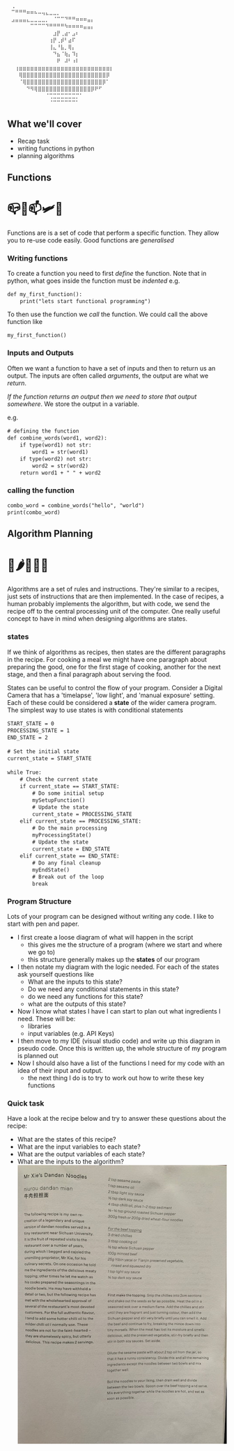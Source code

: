 ```
⠀⢀⠀⠀⠀⠀⠀⠀⠀⠀⠀⠀⠀⠀⠀⠀⠀⠀⠀⠀⠀⠀⠀⠀⠀⠀⠀⠀⠀⠀
⠀⠉⠛⠛⠛⠶⠶⠦⠤⢤⣄⣀⣀⡀⠀⠀⠀⠀⠀⠀⠀⠀⠀⠀⠀⠀⠀⠀⠀⠀
⠀⣠⣤⣤⣤⣄⣀⣀⣀⣀⡀⠀⠈⠉⠉⠙⠛⠛⠶⠶⠶⣤⡄⠀⠀⠀⠀⠀⠀⠀
⠀⠀⠀⠀⠀⠀⠉⠉⠉⠉⠙⠛⠛⠛⠛⠳⠶⠶⠶⠶⣤⣤⡄⠀⠀⠀⠀⠀⠀⠀
⠀⠀⠀⠀⠀⠀⠀⠀⠀⠀⠀⠀⣰⡟⢀⣴⠂⣠⠆⠀⠀⠀⠀⠀⠀⠀⠀⠀⠀⠀
⠀⠀⠀⠀⠀⠀⠀⠀⠀⠀⠀⢰⡟⢀⡾⠃⣴⠏⠀⠀⠀⠀⠀⠀⠀⠀⠀⠀⠀⠀
⠀⠀⠀⠀⠀⠀⠀⠀⠀⠀⠀⢸⣄⠘⣧⡀⢿⡄⠀⠀⠀⠀⠀⠀⠀⠀⠀⠀⠀⠀
⠀⠀⠀⠀⠀⠀⠀⠀⠀⠀⠀⠀⠙⣦⠈⢷⡄⠹⡆⠀⠀⠀⠀⠀⠀⠀⠀⠀⠀⠀
⠀⠀⠀⠀⠀⠀⠀⠀⠀⠀⠀⠀⠀⠟⠀⠼⠃⠰⠇⠀⠀⠀⠀⠀⠀⠀⠀⠀⠀⠀
⠀⠀⢰⣶⣶⣶⣶⣶⣶⣶⣶⣶⣶⣶⣶⣶⣶⣶⣶⣶⣶⣶⣶⣶⣶⣶⣶⡆⠀⠀
⠀⠀⠀⢿⣿⣿⣿⣿⣿⣿⣿⣿⣿⣿⣿⣿⣿⣿⣿⣿⣿⣿⣿⣿⣿⣿⡿⠀⠀⠀
⠀⠀⠀⠈⢿⣿⣿⣿⣿⣿⣿⣿⣿⣿⣿⣿⣿⣿⣿⣿⣿⣿⣿⣿⣿⡿⠁⠀⠀⠀
⠀⠀⠀⠀⠀⠙⠻⢿⣿⣿⣿⣿⣿⣿⣿⣿⣿⣿⣿⣿⣿⣿⡿⠟⠋⠀⠀⠀⠀⠀
⠀⠀⠀⠀⠀⠀⠀⠀⠀⠀⠈⢉⣉⣉⣉⣉⣉⣉⡉⠁⠀⠀⠀⠀⠀⠀⠀⠀⠀⠀
⠀⠀⠀⠀⠀⠀⠀⠀⠀⠀⠀⠈⠉⠉⠉⠉⠉⠉⠁⠀⠀⠀⠀⠀⠀⠀⠀⠀⠀⠀
```

## What we'll cover

* Recap task
* writing functions in python
* planning algorithms

## Functions
# 📪📩📫🛩👀
Functions are is a set of code that perform a specific function. They allow you to re-use code easily. Good functions are <i>generalised</i>
### Writing functions
To create a function you need to first <i>define</i> the function.
Note that in python, what goes inside the function must be <i>indented</i>
e.g.
```
def my_first_function():
    print("lets start functional programming")
```
To then use the function we <i>call</i> the function.
We could call the above function like
```
my_first_function()
```

### Inputs and Outputs
Often we want a function to have a set of inputs and then to return us an output. The inputs are often called <i>arguments</i>, the output are what we <i>return</i>.

<i>If the function returns an output then we need to store that output somewhere</i>. We store the output in a variable.


e.g.
```
# defining the function
def combine_words(word1, word2):
    if type(word1) not str:
        word1 = str(word1)
    if type(word2) not str:
        word2 = str(word2)
    return word1 + " " + word2
```

### calling the function
```
combo_word = combine_words("hello", "world")
print(combo_word)
```

## Algorithm Planning
# 🔪🌶🍤🔥🍜
Algorithms are a set of rules and instructions. They're similar to a recipes, just sets of instructions that are then implemented. In the case of recipes, a human probably implements the algorithm, but with code, we send the recipe off to the central processing unit of the computer.
One really useful concept to have in mind when designing algorithms are states.

### states
If we think of algorithms as recipes, then states are the different paragraphs in the recipe. For cooking a meal we might have one paragraph about preparing the good, one for the first stage of cooking, another for the next stage, and then a final paragraph about serving the food.


States can be useful to control the flow of your program. Consider a Digital Camera that has a 'timelapse', 'low light', and 'manual exposure' setting. Each of these could be considered a <b>state</b> of the wider camera program.
The simplest way to use states is with conditional statements

```# Define the different states
START_STATE = 0
PROCESSING_STATE = 1
END_STATE = 2

# Set the initial state
current_state = START_STATE

while True:
    # Check the current state
    if current_state == START_STATE:
        # Do some initial setup
        mySetupFunction()
        # Update the state
        current_state = PROCESSING_STATE
    elif current_state == PROCESSING_STATE:
        # Do the main processing
        myProcessingState()
        # Update the state
        current_state = END_STATE
    elif current_state == END_STATE:
        # Do any final cleanup
        myEndState()
        # Break out of the loop
        break
```

### Program Structure
Lots of your program can be designed without writing any code. 
I like to start with pen and paper. 
* I first create a loose diagram of what will happen in the script
    * this gives me the structure of a program (where we start and where we go to)
    * this structure generally makes up the <b>states</b> of our program
* I then notate my diagram with the logic needed. For each of the states ask yourself questions like
    * What are the inputs to this state?
    * Do we need any conditional statements in this state?
    * do we need any functions for this state?
    * what are the outputs of this state?
* Now I know what states I have I can start to plan out what ingredients I need. These will be:
    * libraries
    * input variables (e.g. API Keys)
* I then move to my IDE (visual studio code) and write up this diagram in pseudo code. Once this is written up, the whole structure of my program is planned out 
* Now I should also have a list of the functions I need for my code with an idea  of their input and output. 
    * the next thing I do is to try to work out how to write these key functions

### Quick task
Have a look at the recipe below and try to answer these questions about the recipe:
* What are the states of this recipe?
* What are the input variables to each state?
* What are the output variables of each state?
* What are the inputs to the algorithm?
![Image of Dan Dan Noodles Recipe](content/dandan.jpg "Dan Dan")


